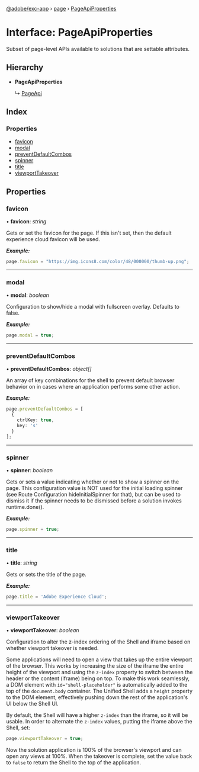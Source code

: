 [@adobe/exc-app](../README.md) › [page](../modules/page.md) › [PageApiProperties](page.pageapiproperties.md)

# Interface: PageApiProperties

Subset of page-level APIs available to solutions that are settable attributes.

## Hierarchy

* **PageApiProperties**

  ↳ [PageApi](page.pageapi.md)

## Index

### Properties

* [favicon](page.pageapiproperties.md#favicon)
* [modal](page.pageapiproperties.md#modal)
* [preventDefaultCombos](page.pageapiproperties.md#preventdefaultcombos)
* [spinner](page.pageapiproperties.md#spinner)
* [title](page.pageapiproperties.md#title)
* [viewportTakeover](page.pageapiproperties.md#viewporttakeover)

## Properties

###  favicon

• **favicon**: *string*

Gets or set the favicon for the page. If this isn't set, then the default experience cloud
favicon will be used.

***Example:***

```typescript
page.favicon = "https://img.icons8.com/color/48/000000/thumb-up.png";
```

___

###  modal

• **modal**: *boolean*

Configuration to show/hide a modal with fullscreen overlay. Defaults to false.

***Example:***

```typescript
page.modal = true;
```

___

###  preventDefaultCombos

• **preventDefaultCombos**: *object[]*

An array of key combinations for the shell to prevent default browser behavior on in cases
where an application performs some other action.

***Example:***

```typescript
page.preventDefaultCombos = [
  {
    ctrlKey: true,
    key: 's'
  }
];
```

___

###  spinner

• **spinner**: *boolean*

Gets or sets a value indicating whether or not to show a spinner on the page. This
configuration value is NOT used for the initial loading spinner (see Route Configuration
hideInitialSpinner for that), but can be used to dismiss it if the spinner needs to be
dismissed before a solution invokes runtime.done().

***Example:***

```typescript
page.spinner = true;
```

___

###  title

• **title**: *string*

Gets or sets the title of the page.

***Example:***

```typescript
page.title = 'Adobe Experience Cloud';
```

___

###  viewportTakeover

• **viewportTakeover**: *boolean*

Configuration to alter the z-index ordering of the Shell and iframe based on whether viewport
takeover is needed.

Some applications will need to open a view that takes up the entire viewport of the browser.
This works by increasing the size of the iframe the entire height of the viewport and using the
`z-index` property to switch between the header or the content (iframe) being on top. To make
this work seamlessly, a DOM element with `id="shell-placeholder"` is automatically added to the
top of the `document.body` container. The Unified Shell adds a `height` property to the DOM
element, effectively pushing down the rest of the application's UI below the Shell UI.

By default, the Shell will have a higher `z-index` than the iframe, so it will be usable. In
order to alternate the `z-index` values, putting the iframe above the Shell, set:

```typescript
page.viewportTakeover = true;
```

Now the solution application is 100% of the browser's viewport and can open any views at 100%.
When the takeover is complete, set the value back to `false` to return the Shell to the top of
the application.

